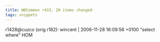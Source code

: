 ```yaml
---
title: WOCommon r433, 20 items changed
tags: snippets
---
```


r1428@cuzco (orig r182): wincent | 2006-11-28 16:09:56 +0100 "select where" HOM
